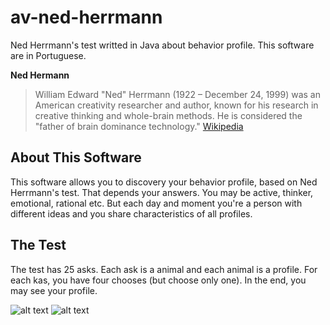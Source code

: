 # av-ned-herrmann
Ned Herrmann's test writted in Java about behavior profile. This software are in Portuguese.

**Ned Hermann**
> William Edward "Ned" Herrmann (1922 – December 24, 1999) was an American creativity researcher and author, known for his research in creative thinking and whole-brain methods. He is considered the "father of brain dominance technology." [Wikipedia](https://en.wikipedia.org/wiki/Ned_Herrmann)

## About This Software
This software allows you to discovery your behavior profile, based on Ned Herrmann's test. That depends your answers. You may be active, thinker, emotional, rational etc. But each day and moment you're a person with different ideas and you share characteristics of all profiles.

## The Test
The test has 25 asks. Each ask is a animal and each animal is a profile. For each kas, you have four chooses (but choose only one).
In the end, you may see your profile.

![alt text](av-ned-herrmann/github-imgs/gh_av-app.png "App")
![alt text](av-ned-herrmann/github-imgs/gh_av-test.png "Teste")
